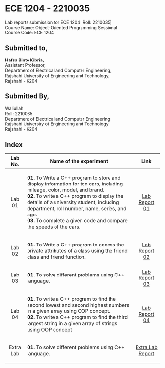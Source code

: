 # ECE 1204 - 2210035
Lab reports submission for ECE 1204 [Roll: 2210035]              
Course Name: Object-Oriented Programming Sessional        
Course Code: ECE 1204

<h2 align = "left" >Submitted to, </h2>
<p align = "left" >
  
**Hafsa Binte Kibria,**<br>
Assistant Professor,<br>
Department of Electrical and Computer Engineering,<br>
Rajshahi University of Engineering and Technology, <br>
Rajshahi - 6204
</p>

## Submitted By,
Waliullah  
Roll: 2210035  
Department of Electrical and Computer Engineering  
Rajshahi University of Engineering and Technology  
Rajshahi - 6204

## Index
| Lab No. | Name of the experiment | Link |
| :---: | :---: | :---: |
| Lab 01 | <p align = "left" >**01.** To Write a C++ program to store and display information for ten cars, including mileage, color, model, and brand.<br>**02.** To write a C++ program to display the details of a university student, including department, roll number, name, series, and age.<br>**03.** To complete a given code and compare the speeds of the cars.</p> |[Lab Report 01](https://github.com/waliullah14/ECE-1204_2210035/blob/main/Lab%2001/Lab%20Report%2001.md)|
| Lab 02 | <p align = "left" >**01.** To Write a C++ program to access the private attributes of a class using the friend class and friend function.</p> | [Lab Report 02](https://github.com/waliullah14/ECE-1204_2210035/blob/main/Lab%2002%20/Lab%20Report%2002.md) |
| Lab 03 | <p align = "left" >**01.** To solve different problems using C++ language.</p> | [Lab Report 03](https://github.com/waliullah14/ECE-1204_2210035/blob/main/Lab%2003/Lab%20Report%2003.md) |
| Lab 04 | <p align = "left" >**01.** To write a C++ program to find the second lowest and second highest numbers in a given array using OOP concept.<br>**02.** To write a C++ program to find the third largest string in a given array of strings using OOP concept</p> | [Lab Report 04](https://github.com/waliullah14/ECE-1204_2210035/blob/main/Lab%2004/Lab%20Report%2004.md) |
| Extra Lab | <p align = "left" >**01.** To solve different problems using C++ language.</p> | [Extra Lab Report](https://github.com/waliullah14/ECE-1204_2210035/blob/main/Extra%20Lab/Extra%20Lab%20Report.md) |
